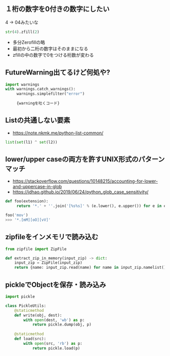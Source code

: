 ## １桁の数字を0付きの数字にしたい

4 -> 04みたいな

```python
str(4).zfill(2)
```
* 多分Zerofillの略
* 最初から二桁の数字はそのままになる
* zfillの中の数字で0をつける桁数が変わる


## FutureWarning出てるけど何処や?
```python
import warnings
with warnings.catch_warnings():
     warnings.simplefilter("error")
     
     {warningを吐くコード}
```

## Listの共通しない要素
* https://note.nkmk.me/python-list-common/

```python
list(set(l1) ^ set(l2))
```

## lower/upper caseの両方を許すUNIX形式のパターンマッチ
* https://stackoverflow.com/questions/10148215/accounting-for-lower-and-uppercase-in-glob
* https://jdhao.github.io/2019/06/24/python_glob_case_sensitivity/

```python
def foo(extension):
     return '*.' + ''.join('[%s%s]' % (e.lower(), e.upper()) for e in extension)

foo('mov')
>>> '*.[mM][oO][vV]'
```

## zipfileをインメモリで読み込む
```python
from zipfile import ZipFile

def extract_zip_in_memory(input_zip) -> dict:
    input_zip = ZipFile(input_zip)
    return {name: input_zip.read(name) for name in input_zip.namelist()}
```

## pickleでObjectを保存・読み込み
```python
import pickle

class PickleUtils:
    @staticmethod
    def write(obj, dest):
        with open(dest, 'wb') as p:
            return pickle.dump(obj, p)
    
    @staticmethod
    def load(src):
        with open(src, 'rb') as p:
            return pickle.load(p)
```